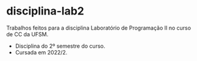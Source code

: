 # disciplina-lab2

Trabalhos feitos para a disciplina Laboratório de Programação II no curso de CC da UFSM.

- Disciplina do 2º semestre do curso.
- Cursada em 2022/2.
